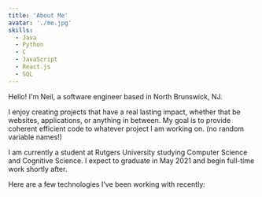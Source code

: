 ```yaml
---
title: 'About Me'
avatar: './me.jpg'
skills:
  - Java
  - Python
  - C
  - JavaScript
  - React.js
  - SQL
---
```


Hello! I'm Neil, a software engineer based in North Brunswick, NJ.

I enjoy creating projects that have a real lasting impact, whether that be websites, applications, or anything in between. My goal is to provide coherent efficient code to whatever project I am working on. (no random variable names!)

I am currently a student at Rutgers University studying Computer Science and Cognitive Science. I expect to graduate in May 2021 and begin full-time work shortly after.    

Here are a few technologies I've been working with recently:
